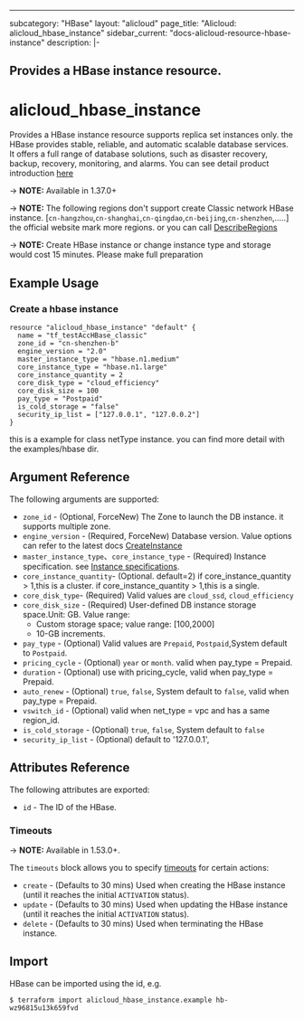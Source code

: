 

---

subcategory: "HBase"
layout: "alicloud"
page_title: "Alicloud: alicloud_hbase_instance"
sidebar_current: "docs-alicloud-resource-hbase-instance"
description: |-

  Provides a HBase instance resource.
---

# alicloud\_hbase\_instance

Provides a HBase instance resource supports replica set instances only. the HBase provides stable, reliable, and automatic scalable database services. 
It offers a full range of database solutions, such as disaster recovery, backup, recovery, monitoring, and alarms.
You can see detail product introduction [here](https://help.aliyun.com/product/49055.html?spm=5176.124785.766162.1.67273094TcUuke)

-> **NOTE:**  Available in 1.37.0+

-> **NOTE:**  The following regions don't support create Classic network HBase instance.
[`cn-hangzhou`,`cn-shanghai`,`cn-qingdao`,`cn-beijing`,`cn-shenzhen`,.....]
the official website mark  more regions. or you can call [DescribeRegions](https://help.aliyun.com/document_detail/144489.html?spm=a2c4g.11186623.2.31.704e6a7dxQ6kXN)

-> **NOTE:**  Create HBase instance or change instance type and storage would cost 15 minutes. Please make full preparation

## Example Usage

### Create a hbase instance

```
resource "alicloud_hbase_instance" "default" {
  name = "tf_testAccHBase_classic"
  zone_id = "cn-shenzhen-b"
  engine_version = "2.0"
  master_instance_type = "hbase.n1.medium"
  core_instance_type = "hbase.n1.large"
  core_instance_quantity = 2
  core_disk_type = "cloud_efficiency"
  core_disk_size = 100
  pay_type = "Postpaid"
  is_cold_storage = "false"
  security_ip_list = ["127.0.0.1", "127.0.0.2"]
}
```

this is a example for class netType instance. you can find more detail with the examples/hbase dir.

## Argument Reference

The following arguments are supported:

* `zone_id` - (Optional, ForceNew) The Zone to launch the DB instance. it supports multiple zone.
* `engine_version` - (Required, ForceNew) Database version. Value options can refer to the latest docs [CreateInstance](https://help.aliyun.com/document_detail/144607.html?spm=a2c4g.11186623.6.768.5d3d2767CyQfIS)
* `master_instance_type`、`core_instance_type` - (Required) Instance specification. see [Instance specifications](https://help.aliyun.com/document_detail/53532.html?spm=a2c4g.11186623.6.547.56cb6233fyWh0Q).
* `core_instance_quantity`- (Optional. default=2) if core_instance_quantity > 1,this is a cluster.  if core_instance_quantity > 1,this is a single. 
* `core_disk_type`-  (Required) Valid values are `cloud_ssd`, `cloud_efficiency`
* `core_disk_size` -  (Required) User-defined DB instance storage space.Unit: GB. Value range:
  - Custom storage space; value range: [100,2000]
  - 10-GB increments. 
* `pay_type` - (Optional) Valid values are `Prepaid`, `Postpaid`,System default to `Postpaid`.
* `pricing_cycle` - (Optional) `year` or `month`.  valid when pay_type = Prepaid.
* `duration` - (Optional) use with pricing_cycle, valid when pay_type = Prepaid.
* `auto_renew` - (Optional) `true`, `false`, System default to `false`, valid when pay_type = Prepaid.
* `vswitch_id` - (Optional) valid when net_type = vpc and has a same region_id.
* `is_cold_storage` - (Optional) `true`, `false`, System default to `false`
* `security_ip_list` - (Optional) default to '127.0.0.1',

## Attributes Reference

The following attributes are exported:

* `id` - The ID of the HBase.

### Timeouts

-> **NOTE:** Available in 1.53.0+.

The `timeouts` block allows you to specify [timeouts](https://www.terraform.io/docs/configuration-0-11/resources.html#timeouts) for certain actions:

* `create` - (Defaults to 30 mins) Used when creating the HBase instance (until it reaches the initial `ACTIVATION` status). 
* `update` - (Defaults to 30 mins) Used when updating the HBase instance (until it reaches the initial `ACTIVATION` status). 
* `delete` - (Defaults to 30 mins) Used when terminating the HBase instance. 

## Import

HBase can be imported using the id, e.g.

```
$ terraform import alicloud_hbase_instance.example hb-wz96815u13k659fvd
```